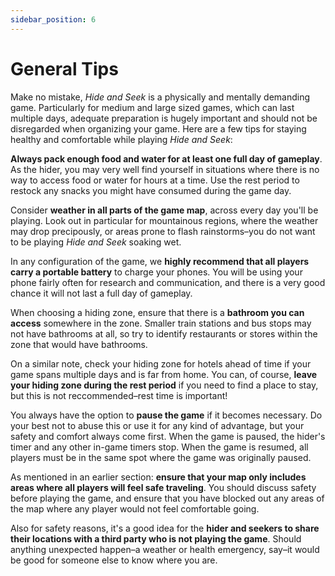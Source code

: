 ```yaml
---
sidebar_position: 6
---
```

# General Tips

Make no mistake, _Hide and Seek_ is a physically and mentally demanding game. Particularly for medium and large sized games, which can last multiple days, adequate preparation is hugely important and should not be disregarded when organizing your game. Here are a few tips for staying healthy and comfortable while playing _Hide and Seek_:

**Always pack enough food and water for at least one full day of gameplay**. As the hider, you may very well find yourself in situations where there is no way to access food or water for hours at a time. Use the rest period to restock any snacks you might have consumed during the game day.

Consider **weather in all parts of the game map**, across every day you'll be playing. Look out in particular for mountainous regions, where the weather may drop precipously, or areas prone to flash rainstorms–you do not want to be playing _Hide and Seek_ soaking wet.

In any configuration of the game, we **highly recommend that all players carry a portable battery** to charge your phones. You will be using your phone fairly often for research and communication, and there is a very good chance it will not last a full day of gameplay.

When choosing a hiding zone, ensure that there is a **bathroom you can access** somewhere in the zone. Smaller train stations and bus stops may not have bathrooms at all, so try to identify restaurants or stores within the zone that would have bathrooms.

On a similar note, check your hiding zone for hotels ahead of time if your game spans multiple days and is far from home. You can, of course, **leave your hiding zone during the rest period** if you need to find a place to stay, but this is not reccommended–rest time is important!

You always have the option to **pause the game** if it becomes necessary. Do your best not to abuse this or use it for any kind of advantage, but your safety and comfort always come first. When the game is paused, the hider's timer and any other in-game timers stop. When the game is resumed, all players must be in the same spot where the game was originally paused.

As mentioned in an earlier section: **ensure that your map only includes areas where all players will feel safe traveling**. You should discuss safety before playing the game, and ensure that you have blocked out any areas of the map where any player would not feel comfortable going.

Also for safety reasons, it's a good idea for the **hider and seekers to share their locations with a third party who is not playing the game**. Should anything unexpected happen–a weather or health emergency, say–it would be good for someone else to know where you are.
